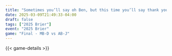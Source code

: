 ```yaml
---
title: "Sometimes you’ll say oh Ben, but this time you’ll say thank you Ben!"
date: 2025-03-09T21:49:33-04:00
draft: false
tags: ["2025 Brier"]
event: "2025 Brier"
game: "Final - MB-D vs AB-J"
---
```

{{< game-details >}}
<!--more-->

